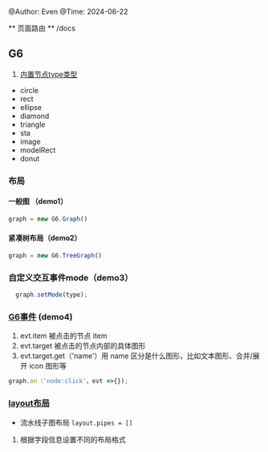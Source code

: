 @Author: Even
@Time: 2024-06-22


** 页面路由 **
/docs 



## G6

1. [内置节点type类型](https://g6.antv.antgroup.com/manual/middle/elements/nodes/default-node)
- circle
- rect 
- ellipse
- diamond
- triangle
- sta
- image
- modelRect
- donut



### 布局

#### 一般图 （demo1）
```js
graph = new G6.Graph()
```

#### 紧凑树布局（demo2）
```js
graph = new G6.TreeGraph()
```

### 自定义交互事件mode（demo3）
```js
  graph.setMode(type);
```


### [G6事件](https://g6.antv.antgroup.com/manual/middle/states/bind-event) (demo4)
1. evt.item 被点击的节点 item
2. evt.target 被点击的节点内部的具体图形
3. evt.target.get（'name'）用 name 区分是什么图形，比如文本图形、合并/展开 icon 图形等
```js
graph.on（'node:click'，evt =>{});
```


### [layout布局](https://g6.antv.antgroup.com/manual/middle/layout/graph-layout)

- 流水线子图布局 `layout.pipes = []`
1. 根据字段信息设置不同的布局格式